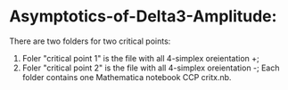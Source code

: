 # Asymptotics-of-Delta3-Amplitude:
There are two folders for two critical points:
1. Foler "critical point 1" is the file with all 4-simplex oreientation +; 
2. Foler "critical point 2" is the file with all 4-simplex oreientation -;
Each folder contains one Mathematica notebook CCP critx.nb. 
